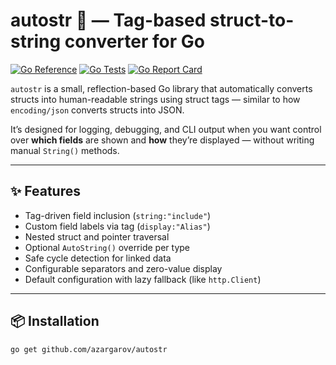 # autostr 🧩 — Tag-based struct-to-string converter for Go

[![Go Reference](https://pkg.go.dev/badge/github.com/azargarov/autostr.svg)](https://pkg.go.dev/github.com/azargarov/autostr)
[![Go Tests](https://github.com/azargarov/autostr/actions/workflows/ci.yml/badge.svg)](https://github.com/azargarov/autostr/actions/workflows/ci.yml)
[![Go Report Card](https://goreportcard.com/badge/github.com/azargarov/autostr)](https://goreportcard.com/report/github.com/azargarov/autostr)

`autostr` is a small, reflection-based Go library that automatically converts structs into human-readable strings using struct tags — similar to how `encoding/json` converts structs into JSON.

It’s designed for logging, debugging, and CLI output when you want control over **which fields** are shown and **how** they’re displayed — without writing manual `String()` methods.

---

## ✨ Features

- Tag-driven field inclusion (`string:"include"`)
- Custom field labels via tag (`display:"Alias"`)
- Nested struct and pointer traversal
- Optional `AutoString()` override per type
- Safe cycle detection for linked data
- Configurable separators and zero-value display
- Default configuration with lazy fallback (like `http.Client`)

---

## 📦 Installation

```bash
go get github.com/azargarov/autostr
